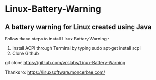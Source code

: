 # Linux-Battery-Warning
A battery warning for Linux created using Java
---

Follow these steps to install Linux Battery Warning :
1. Install ACPI through Terminal by typing sudo apt-get install acpi
2. Clone Github

git clone https://github.com/vpslabs/Linux-Battery-Warning

Thanks to: https://linuxsoftware.moncerbae.com/
